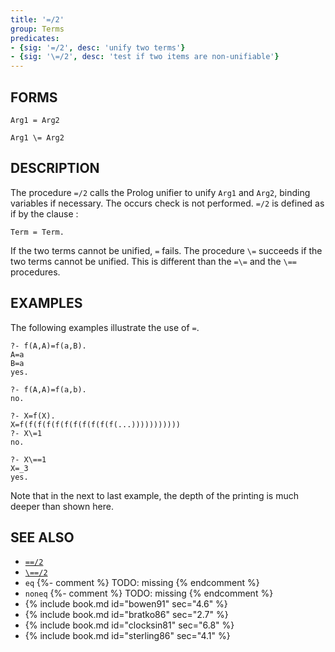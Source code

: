 ```yaml
---
title: '=/2'
group: Terms
predicates:
- {sig: '=/2', desc: 'unify two terms'}
- {sig: '\=/2', desc: 'test if two items are non-unifiable'}
---
```


## FORMS

```
Arg1 = Arg2

Arg1 \= Arg2
```

## DESCRIPTION

The procedure `=/2` calls the Prolog unifier to unify `Arg1` and `Arg2`, binding variables if necessary. The occurs check is not performed. `=/2` is defined as if by the clause :

`Term = Term.`

If the two terms cannot be unified, `=` fails. The procedure `\=` succeeds if the two terms cannot be unified. This is different than the `=\=` and the `\==` procedures.


## EXAMPLES

The following examples illustrate the use of `=`.

```
?- f(A,A)=f(a,B).
A=a
B=a
yes.
```

```
?- f(A,A)=f(a,b).
no.
```

```
?- X=f(X).
X=f(f(f(f(f(f(f(f(f(f(f(...)))))))))))
?- X\=1
no.
```

```
?- X\==1
X=_3
yes.
```

Note that in the next to last example, the depth of the printing is much deeper than shown here.


## SEE ALSO

- [`==/2`](identity.html)
- [`\==/2`](identity.html)
- `eq` {%- comment %} TODO: missing {% endcomment %}
- `noneq` {%- comment %} TODO: missing {% endcomment %}
- {% include book.md id="bowen91"    sec="4.6" %}
- {% include book.md id="bratko86"   sec="2.7" %}
- {% include book.md id="clocksin81" sec="6.8" %}
- {% include book.md id="sterling86" sec="4.1" %}
